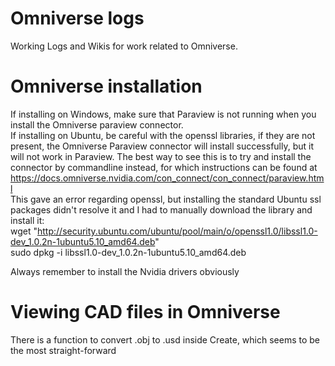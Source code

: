 # Omniverse logs
Working Logs and Wikis for work related to Omniverse.

# Omniverse installation
If installing on Windows, make sure that Paraview is not running when you install the Omniverse paraview connector.<br/>
If installing on Ubuntu, be careful with the openssl libraries, if they are not present, the Omniverse Paraview connector will install successfully, but it will not work in Paraview. The best way to see this is to try and install the connector by commandline instead, for which instructions can be found at https://docs.omniverse.nvidia.com/con_connect/con_connect/paraview.html <br/>
This gave an error regarding openssl, but installing the standard Ubuntu ssl packages didn't resolve it and I had to manually download the library and install it: <br/>
wget "http://security.ubuntu.com/ubuntu/pool/main/o/openssl1.0/libssl1.0-dev_1.0.2n-1ubuntu5.10_amd64.deb" <br/>
sudo dpkg -i libssl1.0-dev_1.0.2n-1ubuntu5.10_amd64.deb <br/>

Always remember to install the Nvidia drivers obviously

# Viewing CAD files in Omniverse
There is a function to convert .obj to .usd inside Create, which seems to be the most straight-forward

